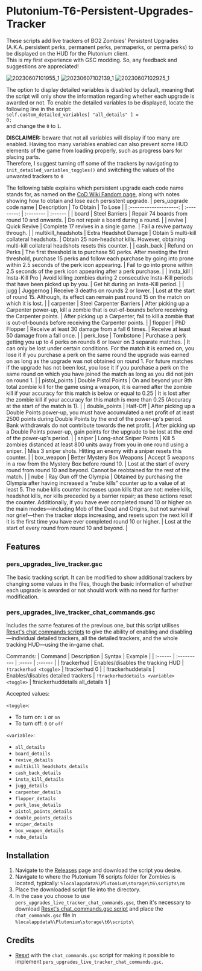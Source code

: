 # Plutonium-T6-Persistent-Upgrades-Tracker
These scripts add live trackers of BO2 Zombies' Persistent Upgrades (A.K.A. persistent perks, permanent perks, permaperks, or perma perks) to be displayed on the HUD for the Plutonium client.  
This is my first experience with GSC modding. So, any feedback and suggestions are appreciated!

![20230607101955_1](https://github.com/Hadi77KSA/Plutonium-T6-Persistent-Upgrades-Tracker/assets/135042368/f09b8930-616e-4399-9cac-dfdfafb2d85d)
![20230607102139_1](https://github.com/Hadi77KSA/Plutonium-T6-Persistent-Upgrades-Tracker/assets/135042368/ef05dd97-b468-49eb-8d07-c83bb0b42695)
![20230607102925_1](https://github.com/Hadi77KSA/Plutonium-T6-Persistent-Upgrades-Tracker/assets/135042368/ca6c23db-881c-41a5-8594-9ad733547c2e)

The option to display detailed variables is disabled by default, meaning that the script will only show the information regarding whether each upgrade is awarded or not. To enable the detailed variables to be displayed, locate the following line in the script:  
`self.custom_detailed_variables[ "all_details" ] =                    0;`  
and change the `0` to `1`.

**DISCLAIMER:** beware that not all variables will display if too many are enabled. Having too many variables enabled can also prevent some HUD elements of the game from loading properly, such as progress bars for placing parts.  
Therefore, I suggest turning off some of the trackers by navigating to `init_detailed_variables_toggles()` and switching the values of the unwanted trackers to `0`

The following table explains which persistent upgrade each code name stands for, as named on the [CoD Wiki Fandom page](https://callofduty.fandom.com/wiki/Persistent_Upgrades), along with notes showing how to obtain and lose each persistent upgrade.
| pers_upgrade code name | Description | To Obtain | To Lose |
| :--------------------: | :---------: | :-------- | :------ |
| board | Steel Barriers | Repair 74 boards from round 10 and onwards. | Do not repair a board during a round. |
| revive | Quick Revive | Complete 17 revives in a single game. | Fail a revive partway through. |
| multikill_headshots | Extra Headshot Damage | Obtain 5 multi-kill collateral headshots. | Obtain 25 non-headshot kills. However, obtaining multi-kill collateral headshots resets this counter. |
| cash_back | Refund on Perks | The first threshold is to purchase 50 perks. After meeting the first threshold, purchase 15 perks and follow each purchase by going into prone within 2.5 seconds of the perk icon appearing. | Fail to go into prone within 2.5 seconds of the perk icon appearing after a perk purchase. |
| insta_kill | Insta-Kill Pro | Avoid killing zombies during 2 consecutive Insta-Kill periods that have been picked up by you. | Get hit during an Insta-Kill period. |
| jugg | Juggernog | Receive 3 deaths on rounds 2 or lower. | Lost at the start of round 15. Although, its effect can remain past round 15 on the match on which it is lost. |
| carpenter | Steel Carpenter Barriers | After picking up a Carpenter power-up, kill a zombie that is out-of-bounds before receiving the Carpenter points. | After picking up a Carpenter, fail to kill a zombie that is out-of-bounds before receiving the Carpenter points. |
| flopper | PhD Flopper | Receive at least 30 damage from a fall 6 times. | Receive at least 50 damage from a fall once. |
| perk_lose | Tombstone | Purchase a perk getting you up to 4 perks on rounds 6 or lower on 3 separate matches. | It can only be lost under certain conditions. For the match it is earned on, you lose it if you purchase a perk on the same round the upgrade was earned on as long as the upgrade was not obtained on round 1. For future matches if the upgrade has not been lost, you lose it if you purchase a perk on the same round on which you have joined the match as long as you did not join on round 1. |
| pistol_points | Double Pistol Points | On and beyond your 8th total zombie kill for the game using a weapon, it is earned after the zombie kill if your accuracy for this match is below or equal to 0.25 | It is lost after the zombie kill if your accuracy for this match is more than 0.25 (Accuracy at the start of the match is 1). |
| double_points | Half-Off | After picking up a Double Points power-up, you must have accumulated a net profit of at least 2500 points during Double Points by the end of the power-up's period. Bank withdrawals do not contribute towards the net profit. | After picking up a Double Points power-up, gain points for the upgrade to be lost at the end of the power-up's period. |
| sniper | Long-shot Sniper Points | Kill 5 zombies distanced at least 800 units away from you in one round using a sniper. | Miss 3 sniper shots. Hitting an enemy with a sniper resets this counter. |
| box_weapon | Better Mystery Box Weapons | Accept 5 weapons in a row from the Mystery Box before round 10. | Lost at the start of every round from round 10 and beyond. Cannot be reobtained for the rest of the match. |
| nube | Ray Gun off the Olympia | Obtained by purchasing the Olympia after having increased a "nube kills" counter up to a value of at least 5. The nube kills counter increases upon kills that are not: melee kills, headshot kills, nor kills preceded by a barrier repair; as these actions reset the counter. Additionally, if you have ever completed round 10 or higher on the main modes—including Mob of the Dead and Origins, but not survival nor grief—then the tracker stops increasing, and resets upon the next kill if it is the first time you have ever completed round 10 or higher. | Lost at the start of every round from round 10 and beyond. |

## Features
### pers_upgrades_live_tracker.gsc
The basic tracking script. It can be modified to show additional trackers by changing some values in the files, though the basic information of whether each upgrade is awarded or not should work with no need for further modification.

### pers_upgrades_live_tracker_chat_commands.gsc
Includes the same features of the previous one, but this script utilises [Resxt's chat commands scripts](https://github.com/Resxt/Plutonium-T6-Scripts/tree/main/chat_commands) to give the ability of enabling and disabling—individual detailed trackers, all the detailed trackers, and the whole tracking HUD—using the in-game chat.

Commands:
| Command | Description | Syntax | Example |
| :------ | :---------- | :----- | :------ |
| !trackerhud | Enables/disables the tracking HUD | `!trackerhud <toggle>` | !trackerhud 0 |
| !trackerhuddetails | Enables/disables detailed trackers | `!trackerhuddetails <variable> <toggle>` | !trackerhuddetails all_details 1 |

Accepted values:
  
`<toggle>`:
- To turn on: `1` or `on`
- To turn off: `0` or `off`
  
`<variable>`:
- `all_details`
- `board_details`
- `revive_details`
- `multikill_headshots_details`
- `cash_back_details`
- `insta_kill_details`
- `jugg_details`
- `carpenter_details`
- `flopper_details`
- `perk_lose_details`
- `pistol_points_details`
- `double_points_details`
- `sniper_details`
- `box_weapon_details`
- `nube_details`

## Installation
1. Navigate to the [Releases](https://github.com/Hadi77KSA/Plutonium-T6-Persistent-Upgrades-Tracker/releases/latest) page and download the script you desire.
2. Navigate to where the Plutonium T6 scripts folder for Zombies is located, typically: `%localappdata%\Plutonium\storage\t6\scripts\zm`
3. Place the downloaded script file into the directory.
4. In the case you choose to use `pers_upgrades_live_tracker_chat_commands.gsc`, then it's necessary to download [Resxt's chat_commands.gsc script](https://github.com/Resxt/Plutonium-T6-Scripts#how-do-i-download-a-script) and place the `chat_commands.gsc` file in `%localappdata%\Plutonium\storage\t6\scripts\`

## Credits
- [Resxt](https://github.com/Resxt) with the `chat_commands.gsc` script for making it possible to implement `pers_upgrades_live_tracker_chat_commands.gsc`.

